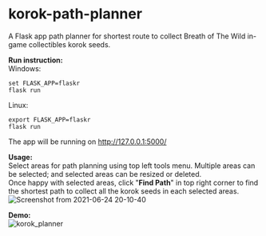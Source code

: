 # korok-path-planner
A Flask app path planner for shortest route to collect Breath of The Wild in-game collectibles korok seeds.



**Run instruction:**\
Windows:
```
set FLASK_APP=flaskr
flask run
```
Linux:
```
export FLASK_APP=flaskr
flask run
```
The app will be running on http://127.0.0.1:5000/


**Usage:**\
Select areas for path planning using top left tools menu. Multiple areas can be selected; and selected areas can be resized or deleted.\
Once happy with selected areas, click "**Find Path**" in top right corner to find the shortest path to collect all the korok seeds in each selected areas.\
![Screenshot from 2021-06-24 20-10-40](https://user-images.githubusercontent.com/34557831/123319874-ec9c3380-d528-11eb-8f9d-5b8663df1013.png)




**Demo:**\
![korok_planner](https://user-images.githubusercontent.com/34557831/120221697-c2f83100-c236-11eb-9acb-7777a750c06d.gif)

